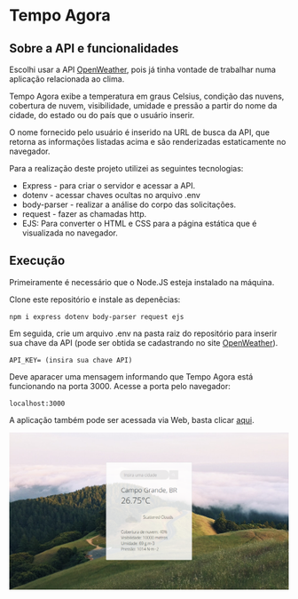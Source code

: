 # Tempo Agora

## Sobre a API e funcionalidades

  Escolhi usar a API [OpenWeather](https://openweathermap.org/), pois já tinha vontade de trabalhar numa aplicação relacionada ao clima.
  
  Tempo Agora exibe a temperatura em graus Celsius, condição das nuvens, cobertura de nuvem, visibilidade, umidade e pressão a partir do nome da cidade, do estado ou do país que o usuário inserir. 
  
  O nome fornecido pelo usuário é inserido na URL de busca da API, que retorna as informações listadas acima e são renderizadas estaticamente no navegador. 
  

  Para a realização deste projeto utilizei as seguintes tecnologias: 
<ul>
  <li>Express - para criar o servidor e acessar a API.</li>
  <li>dotenv - acessar chaves ocultas no arquivo .env</li>
  <li>body-parser - realizar a análise do corpo das solicitações.</li>
  <li>request - fazer as chamadas http.</li>
  <li>EJS: Para converter o HTML e CSS para a página estática que é visualizada no navegador.</li>
</ul>

## Execução  

  Primeiramente é necessário que o Node.JS esteja instalado na máquina. 
  
  Clone este repositório e instale as depenêcias:

  ```node
  npm i express dotenv body-parser request ejs
  ```
  Em seguida, crie um arquivo .env na pasta raiz do repositório para inserir sua chave da API (pode ser obtida se cadastrando no site [OpenWeather](https://openweathermap.org/)). 

  ```
  API_KEY= (insira sua chave API)
  ```
   Deve aparacer uma mensagem informando que Tempo Agora está funcionando na porta 3000. Acesse a porta pelo navegador:

  ```
  localhost:3000
  ```

  A aplicação também pode ser acessada via Web, basta clicar [aqui](https://tempo-agora-2021.herokuapp.com/).

![Example](example.png)